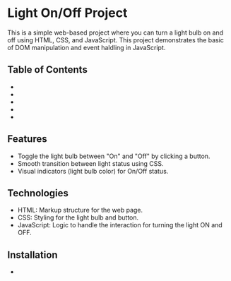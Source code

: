 # Light On/Off Project
This is a simple web-based project where you can turn a light bulb on and off using HTML, CSS, and JavaScript. This project demonstrates the basic of DOM manipulation and event haldling in JavaScript.

## Table of Contents

-
-
-
-
-

## Features

- Toggle the light bulb between "On" and "Off" by clicking a button.
- Smooth transition between light status using CSS.
- Visual indicators (light bulb color) for On/Off status.

## Technologies

- HTML: Markup structure for the web page.
- CSS: Styling for the light bulb and button.
- JavaScript: Logic to handle the interaction for turning the light ON and OFF.

## Installation

-
